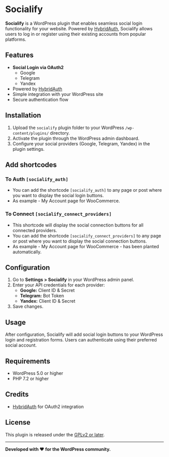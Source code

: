 # Socialify

**Socialify** is a WordPress plugin that enables seamless social login functionality for your website. Powered by [HybridAuth](https://hybridauth.github.io/), Socialify allows users to log in or register using their existing accounts from popular platforms.

## Features

- **Social Login via OAuth2**
    - Google
    - Telegram
    - Yandex
- Powered by [HybridAuth](https://hybridauth.github.io/)
- Simple integration with your WordPress site
- Secure authentication flow

## Installation

1. Upload the `socialify` plugin folder to your WordPress `/wp-content/plugins/` directory.
2. Activate the plugin through the WordPress admin dashboard.
3. Configure your social providers (Google, Telegram, Yandex) in the plugin settings.

## Add shortcodes 
### To Auth `[socialify_auth]`
- You can add the shortcode `[socialify_auth]` to any page or post where you want to display the social login buttons.
- As example - My Account page for WooCommerce.

### To Connect `[socialify_connect_providers]`
- This shortcode will display the social connection buttons for all connected providers.
- You can add the shortcode `[socialify_connect_providers]` to any page or post where you want to display the social connection buttons.
- As example - My Account page for WooCommerce - has been planted automatically.


## Configuration

1. Go to **Settings > Socialify** in your WordPress admin panel.
2. Enter your API credentials for each provider:
     - **Google:** Client ID & Secret
     - **Telegram:** Bot Token
     - **Yandex:** Client ID & Secret
3. Save changes.

## Usage

After configuration, Socialify will add social login buttons to your WordPress login and registration forms. Users can authenticate using their preferred social account.

## Requirements

- WordPress 5.0 or higher
- PHP 7.2 or higher

## Credits

- [HybridAuth](https://hybridauth.github.io/) for OAuth2 integration

## License

This plugin is released under the [GPLv2 or later](https://www.gnu.org/licenses/gpl-2.0.html).

---

**Developed with ❤️ for the WordPress community.**